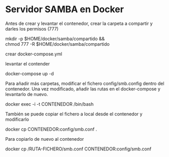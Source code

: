 # Servidor SAMBA en Docker
Antes de crear y levantar el contenedor, crear la carpeta a compartir y darles los permisos (777)

mkdir -p $HOME/docker/samba/compartido && \
chmod 777 -R $HOME/docker/samba/compartido

crear docker-compose.yml

levantar el contender

docker-compose up -d

Para añadir más carpetas, modificar el fichero config/smb.config dentro del contenedor. Una vez modificado, añadir las rutas en el docker-compose y levantarlo de nuevo.

docker exec -i -t CONTENEDOR /bin/bash

También se puede copiar el fichero a local desde el contenedor y modificarlo

docker cp CONTENEDOR:config/smb.conf .

Para copiarlo de nuevo al contenedor

docker cp /RUTA-FICHERO/smb.conf CONTENEDOR:config/smb.conf
